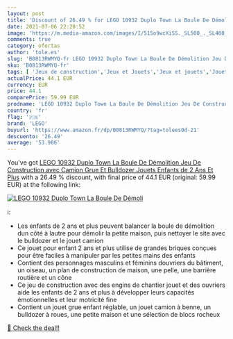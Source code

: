 ```yaml
---
layout: post
title: 'Discount of 26.49 % for LEGO 10932 Duplo Town La Boule De Démoli'
date: 2021-07-06 22:20:52
image: 'https://m.media-amazon.com/images/I/515o9wcXiSS._SL500_._SL400_.jpg'
comments: true
category: ofertas
author: 'tole.es'
slug: 'B0813RWMYQ-fr LEGO 10932 Duplo Town La Boule De Démolition Jeu De...'
sku: 'B0813RWMYQ-fr'
tags: [ 'Jeux de construction','Jeux et Jouets','Jeux et jouets','Jouets dactivité et de développement','Jouets déveil et 1er âge','Sets de jeux de construction','lego', ]
actualPrice: 44.1 EUR
currency: EUR
price: 44.1
comparePrice: 59.99 EUR
prodname: 'LEGO 10932 Duplo Town La Boule De Démolition Jeu De Construction avec Camion  Grue Et Bulldozer  Jouets Enfants de 2 Ans Et Plus'
country: 'fr'
flag: '🇫🇷'
brand: 'LEGO'
buyurl: 'https://www.amazon.fr/dp/B0813RWMYQ/?tag=tolees0d-21'
descuento: '26.49'
average: '53.986'
---
```


You've got [LEGO 10932 Duplo Town La Boule De Démolition Jeu De Construction avec Camion  Grue Et Bulldozer  Jouets Enfants de 2 Ans Et Plus](https://www.amazon.fr/dp/B0813RWMYQ/?tag=tolees0d-21) with a  26.49 % discount, with final price of 44.1 EUR (original: 59.99 EUR) at the following link:

[![LEGO 10932 Duplo Town La Boule De Démoli](https://m.media-amazon.com/images/I/515o9wcXiSS._SL500_._SL400_.jpg)](https://www.amazon.fr/dp/B0813RWMYQ/?tag=tolees0d-21)

ℹ️:

- Les enfants de 2 ans et plus peuvent balancer la boule de démolition dun côté à lautre pour démolir la petite maison, puis nettoyer le site avec le bulldozer et le jouet camion
- Ce jouet pour enfant 2 ans et plus utilise de grandes briques conçues pour être faciles à manipuler par les petites mains des enfants
- Contient des personnages masculins et féminins douvriers du bâtiment, un oiseau, un plan de construction de maison, une pelle, une barrière routière et un cône
- Ce jeu de construction avec des engins de chantier jouet et des ouvriers aide les enfants de 2 ans et plus à développer leurs capacités émotionnelles et leur motricité fine
- Contient un jouet grue enfant réglable, un jouet camion à benne, un bulldozer à roues, une petite maison et une sélection de blocs rocheux

[🛒 Check the deal!!](https://www.amazon.fr/dp/B0813RWMYQ/?tag=tolees0d-21)
